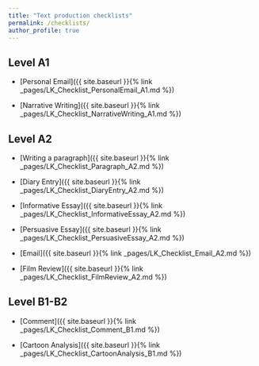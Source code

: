 ```yaml
---
title: "Text production checklists"
permalink: /checklists/
author_profile: true
---
```


## Level A1

- [Personal Email]({{ site.baseurl }}{% link
  _pages/LK_Checklist_PersonalEmail_A1.md %})

- [Narrative Writing]({{ site.baseurl }}{% link
  _pages/LK_Checklist_NarrativeWriting_A1.md %})

## Level A2

- [Writing a paragraph]({{ site.baseurl }}{% link
  _pages/LK_Checklist_Paragraph_A2.md %})

- [Diary Entry]({{ site.baseurl }}{% link _pages/LK_Checklist_DiaryEntry_A2.md
  %})

- [Informative Essay]({{ site.baseurl }}{% link
  _pages/LK_Checklist_InformativeEssay_A2.md %})

- [Persuasive Essay]({{ site.baseurl }}{% link
  _pages/LK_Checklist_PersuasiveEssay_A2.md %})

- [Email]({{ site.baseurl }}{% link _pages/LK_Checklist_Email_A2.md %})

- [Film Review]({{ site.baseurl }}{% link _pages/LK_Checklist_FilmReview_A2.md
  %})

## Level B1-B2

- [Comment]({{ site.baseurl }}{% link _pages/LK_Checklist_Comment_B1.md %})

- [Cartoon Analysis]({{ site.baseurl }}{% link
  _pages/LK_Checklist_CartoonAnalysis_B1.md %})
